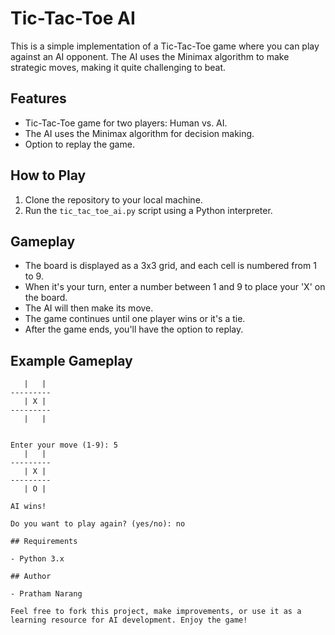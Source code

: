 # Tic-Tac-Toe AI

This is a simple implementation of a Tic-Tac-Toe game where you can play against an AI opponent. The AI uses the Minimax algorithm to make strategic moves, making it quite challenging to beat.

## Features

- Tic-Tac-Toe game for two players: Human vs. AI.
- The AI uses the Minimax algorithm for decision making.
- Option to replay the game.

## How to Play

1. Clone the repository to your local machine.
2. Run the `tic_tac_toe_ai.py` script using a Python interpreter.

## Gameplay

- The board is displayed as a 3x3 grid, and each cell is numbered from 1 to 9.
- When it's your turn, enter a number between 1 and 9 to place your 'X' on the board.
- The AI will then make its move.
- The game continues until one player wins or it's a tie.
- After the game ends, you'll have the option to replay.

## Example Gameplay

```plaintext
   |   |  
---------
   | X |  
---------
   |   |  


Enter your move (1-9): 5
   |   |  
---------
   | X |  
---------
   | O |  

AI wins!

Do you want to play again? (yes/no): no

## Requirements

- Python 3.x

## Author

- Pratham Narang

Feel free to fork this project, make improvements, or use it as a learning resource for AI development. Enjoy the game!
